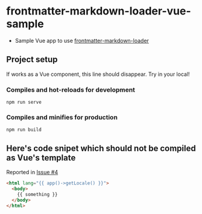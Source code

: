 # frontmatter-markdown-loader-vue-sample

- Sample Vue app to use [frontmatter-markdown-loader](https://github.com/hmsk/frontmatter-markdown-loader)

## Project setup

<npm-or-yarn>If works as a Vue component, this line should disappear. Try in your local!</npm-or-yarn>

### Compiles and hot-reloads for development
```
npm run serve
```

### Compiles and minifies for production
```
npm run build
```

## Here's code snipet which should not be compiled as Vue's template

Reported in [Issue #4](https://github.com/hmsk/frontmatter-markdown-loader/issues/4)

```html
<html lang="{{ app()->getLocale() }}">
  <body>
    {{ something }}
  </body>
</html>
```
